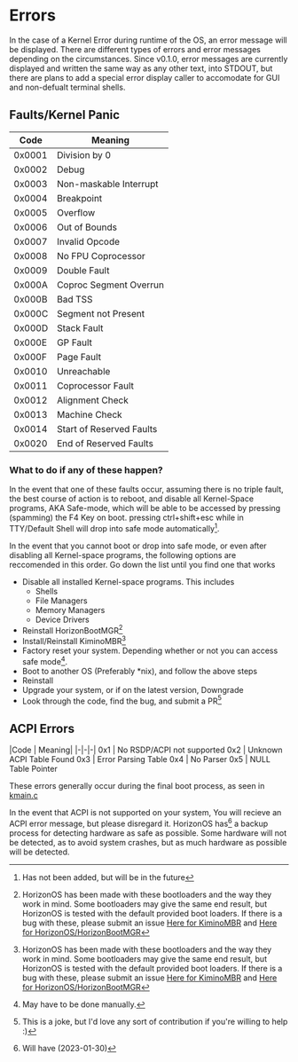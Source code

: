 # Errors

In the case of a Kernel Error during runtime of the OS, an error message will be displayed. There are different types of errors and error messages depending on the circumstances. Since v0.1.0, error messages are currently displayed and written the same way as any other text, into STDOUT, but there are plans to add a special error display caller to accomodate for GUI and non-defualt terminal shells.

## Faults/Kernel Panic

|Code|Meaning|
|----|-------|
0x0001 | Division by 0
0x0002 | Debug
0x0003 | Non-maskable Interrupt
0x0004 | Breakpoint
0x0005 | Overflow
0x0006 | Out of Bounds
0x0007 | Invalid Opcode
0x0008 | No FPU Coprocessor
0x0009 | Double Fault
0x000A | Coproc Segment Overrun
0x000B | Bad TSS
0x000C | Segment not Present
0x000D | Stack Fault
0x000E | GP Fault
0x000F | Page Fault
0x0010 | Unreachable
0x0011 | Coprocessor Fault
0x0012 | Alignment Check
0x0013 | Machine Check
0x0014 | Start of Reserved Faults
0x0020 | End of Reserved Faults

### What to do if any of these happen?

In the event that one of these faults occur, assuming there is no triple fault, the best course of action is to reboot, and disable all Kernel-Space programs, AKA Safe-mode, which will be able to be accessed by pressing (spamming) the F4 Key on boot. pressing ctrl+shift+esc while in TTY/Default Shell will drop into safe mode automatically[^1].

In the event that you cannot boot or drop into safe mode, or even after disabling all Kernel-space programs, the following options are reccomended in this order. Go down the list until you find one that works


- Disable all installed Kernel-space programs. This includes
    - Shells
    - File Managers
    - Memory Managers
    - Device Drivers
- Reinstall HorizonBootMGR[^4]
- Install/Reinstall KiminoMBR[^4]
- Factory reset your system. Depending whether or not you can access safe mode[^2].
- Boot to another OS (Preferably *nix), and follow the above steps
- Reinstall
- Upgrade your system, or if on the latest version, Downgrade
- Look through the code, find the bug, and submit a PR[^3]



## ACPI Errors

|Code | Meaning|
|-|-|-|
0x1 | No RSDP/ACPI not supported
0x2 | Unknown ACPI Table Found
0x3 | Error Parsing Table
0x4 | No Parser
0x5 | NULL Table Pointer

These errors generally occur during the final boot process, as seen in [kmain.c](/src/kernel/kmain.c)

In the event that ACPI is not supported on your system, You will recieve an ACPI error message, but please disregard it. HorizonOS has[^5] a backup process for detecting hardware as safe as possible. Some hardware will not be detected, as to avoid system crashes, but as much hardware as possible will be detected.



[^1]: Has not been added, but will be in the future
[^2]: May have to be done manually.
[^3]: This is a joke, but I'd love any sort of contribution if you're willing to help :)
[^4]: HorizonOS has been made with these bootloaders and the way they work in mind. Some bootloaders may give the same end result, but HorizonOS is tested with the default provided boot loaders. If there is a bug with these, please submit an issue [Here for KiminoMBR](https://github.com/notsomeidiot123/KiminoBootLoader/issues/new) and [Here for HorizonOS/HorizonBootMGR](https://github.com/notsomeidiot123/Horizon-OS/issues/new)
[^5]: Will have (2023-01-30)